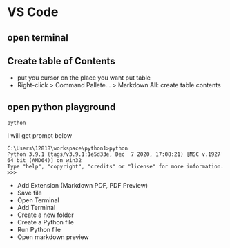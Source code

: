 # VS Code 

## open terminal

## Create table of Contents
* put you cursor on the place you want put table
* Right-click > Command Pallete... > Markdown All: create table contents

## open python playground
```DOS
python
```
I will get prompt below
```
C:\Users\12818\workspace\python1>python
Python 3.9.1 (tags/v3.9.1:1e5d33e, Dec  7 2020, 17:08:21) [MSC v.1927 64 bit (AMD64)] on win32
Type "help", "copyright", "credits" or "license" for more information.
>>>
```

* Add Extension (Markdown PDF, PDF Preview)
* Save file
* Open Terminal
* Add Terminal
* Create a new folder
* Create a Python file
* Run Python file
* Open markdown preview